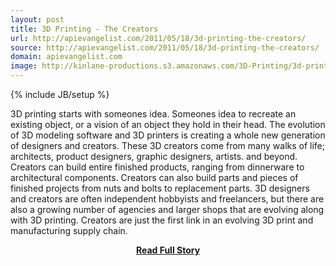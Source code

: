 ```yaml
---
layout: post
title: 3D Printing - The Creators
url: http://apievangelist.com/2011/05/18/3d-printing-the-creators/
source: http://apievangelist.com/2011/05/18/3d-printing-the-creators/
domain: apievangelist.com
image: http://kinlane-productions.s3.amazonaws.com/3D-Printing/3d-printing-creators.jpg
---
```

{% include JB/setup %}<p>3D printing starts with someones idea.  Someones idea to recreate an existing object, or a vision of an object they hold in their head.
The evolution of 3D modeling software and 3D printers is creating a whole new generation of designers and creators.
These 3D creators come from many walks of life; architects, product designers, graphic designers, artists. and beyond.
Creators can build entire finished products, ranging from dinnerware to architectural components.
Creators can also build parts and pieces of finished projects from nuts and bolts to replacement parts.
3D designers and creators are often independent hobbyists and freelancers, but there are also a growing number of agencies and larger shops that are evolving along with 3D printing.
Creators are just the first link in an evolving 3D print and manufacturing supply chain.</p>
<center><p><a href="http://apievangelist.com/2011/05/18/3d-printing-the-creators/" style='padding:25px; font-sze:18px; font-weight: bold;'>Read Full Story</a></p></center>

